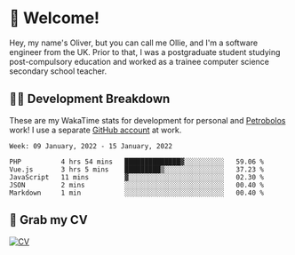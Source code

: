 # 👋 Welcome!

Hey, my name's Oliver, but you can call me Ollie, and I'm a software engineer from the UK. Prior to that, I was a postgraduate student studying post-compulsory education and worked as a trainee computer science secondary school teacher.

## 👨‍💻 Development Breakdown

These are my WakaTime stats for development for personal and [Petrobolos](https://github.com/petrobolos) work! I use a separate [GitHub account](https://github.com/stickeeoliver) at work.

<!--START_SECTION:waka-->
```text
Week: 09 January, 2022 - 15 January, 2022

PHP          4 hrs 54 mins   ██████████████▓░░░░░░░░░░   59.06 % 
Vue.js       3 hrs 5 mins    █████████▒░░░░░░░░░░░░░░░   37.23 % 
JavaScript   11 mins         ▓░░░░░░░░░░░░░░░░░░░░░░░░   02.30 % 
JSON         2 mins          ░░░░░░░░░░░░░░░░░░░░░░░░░   00.40 % 
Markdown     1 min           ░░░░░░░░░░░░░░░░░░░░░░░░░   00.40 % 
```
<!--END_SECTION:waka-->

## 📌 Grab my CV

[![CV](https://github-readme-stats.vercel.app/api/pin/?username=oliverearl&repo=cv)](https://github.com/oliverearl/cv)
